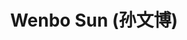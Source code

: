---
# Display name
title: $%ms_2024_30$ Wenbo Sun (孙文博)

# Is this the primary user of the site?
superuser: false

user_groups: ["Master Students"]

role: 

organizations:
- name:  2024 to now
- name:  School of Artificial Intelligence

interests:


highlight_name: false
---